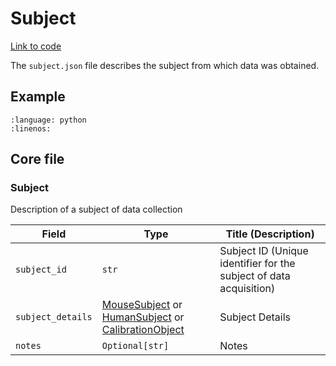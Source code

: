 # Subject

[Link to code](https://github.com/AllenNeuralDynamics/aind-data-schema/blob/dev/src/aind_data_schema/core/subject.py)

The `subject.json` file describes the subject from which data was obtained.

## Example

```{literalinclude} ../../examples/subject.py
:language: python
:linenos:
```


## Core file

### Subject

Description of a subject of data collection

| Field | Type | Title (Description) |
|-------|------|-------------|
| `subject_id` | `str` | Subject ID (Unique identifier for the subject of data acquisition) |
| `subject_details` | [MouseSubject](components/subjects.md#mousesubject) or [HumanSubject](components/subjects.md#humansubject) or [CalibrationObject](components/subjects.md#calibrationobject) | Subject Details  |
| `notes` | `Optional[str]` | Notes  |
